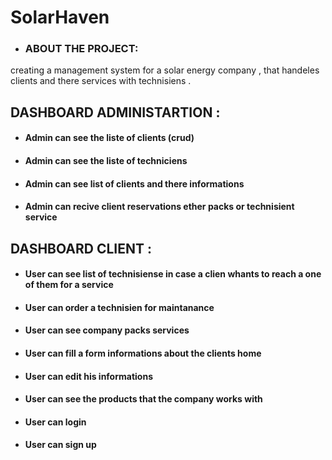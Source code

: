 # SolarHaven 

* ### ABOUT THE PROJECT:
creating a management system for a solar energy company , that handeles  clients and there services with technisiens .

## DASHBOARD ADMINISTARTION :

 * #### Admin can see the liste of clients (crud)
 * #### Admin can see the liste of techniciens  
 * #### Admin can see list of clients and there informations  
 * #### Admin can recive client reservations ether packs or technisient service 

## DASHBOARD CLIENT :

 * #### User can see list of technisiense in case a clien whants to reach a one of them for a service 
 * #### User can order a technisien for maintanance 
 * #### User can see company packs services  
 * #### User can fill a form informations about the clients home  
 * #### User can edit his informations
 * #### User can see the products that the company works with 
 * #### User can login 
 * #### User can sign up 



